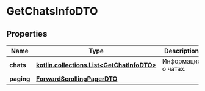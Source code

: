
# GetChatsInfoDTO

## Properties
| Name | Type | Description | Notes |
| ------------ | ------------- | ------------- | ------------- |
| **chats** | [**kotlin.collections.List&lt;GetChatInfoDTO&gt;**](GetChatInfoDTO.md) | Информация о чатах. |  |
| **paging** | [**ForwardScrollingPagerDTO**](ForwardScrollingPagerDTO.md) |  |  [optional] |



